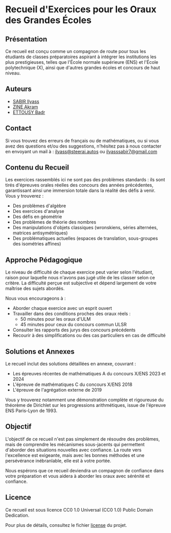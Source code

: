 # Recueil d'Exercices pour les Oraux des Grandes Écoles

## Présentation

Ce recueil est conçu comme un compagnon de route pour tous les étudiants de classes préparatoires aspirant à intégrer les institutions les plus prestigieuses, telles que l'École normale supérieure (ENS) et l'École polytechnique (X), ainsi que d'autres grandes écoles et concours de haut niveau.

## Auteurs

- [SABIR Ilyass](https://www.linkedin.com/in/ilyass-sabir/)
- [ZINE Akram](https://www.linkedin.com/in/akram-zine-520b7b1b5/)
- [ETTOUSY Badr](https://www.linkedin.com/in/badr-ettousy/)

## Contact

Si vous trouvez des erreurs de français ou de mathématiques, ou si vous avez des questions et/ou des suggestions, n'hésitez pas à nous contacter en envoyant un mail à :
ilyass@steerai.autos ou ilyasssabir7@gmail.com

## Contenu du Recueil

Les exercices rassemblés ici ne sont pas des problèmes standards : ils sont tirés d'épreuves orales réelles des concours des années précédentes, garantissant ainsi une immersion totale dans la réalité des défis à venir. Vous y trouverez :

- Des problèmes d'algèbre
- Des exercices d'analyse
- Des défis en géométrie
- Des problèmes de théorie des nombres
- Des manipulations d'objets classiques (wronskiens, séries alternées, matrices antisymétriques)
- Des problématiques actuelles (espaces de translation, sous-groupes des isométries affines)

## Approche Pédagogique

Le niveau de difficulté de chaque exercice peut varier selon l'étudiant, raison pour laquelle nous n'avons pas jugé utile de les classer selon ce critère. La difficulté perçue est subjective et dépend largement de votre maîtrise des sujets abordés.

Nous vous encourageons à :

- Aborder chaque exercice avec un esprit ouvert
- Travailler dans des conditions proches des oraux réels :
  - 50 minutes pour les oraux d'ULM
  - 45 minutes pour ceux du concours commun ULSR
- Consulter les rapports des jurys des concours précédents
- Recourir à des simplifications ou des cas particuliers en cas de difficulté

## Solutions et Annexes

Le recueil inclut des solutions détaillées en annexe, couvrant :

- Les épreuves récentes de mathématiques A du concours X/ENS 2023 et 2024
- L'épreuve de mathématiques C du concours X/ENS 2018
- L'épreuve de l'agrégation externe de 2019

Vous y trouverez notamment une démonstration complète et rigoureuse du théorème de Dirichlet sur les progressions arithmétiques, issue de l'épreuve ENS Paris-Lyon de 1993.

## Objectif

L'objectif de ce recueil n'est pas simplement de résoudre des problèmes, mais de comprendre les mécanismes sous-jacents qui permettent d'aborder des situations nouvelles avec confiance. La route vers l'excellence est exigeante, mais avec les bonnes méthodes et une persévérance inébranlable, elle est à votre portée.

Nous espérons que ce recueil deviendra un compagnon de confiance dans votre préparation et vous aidera à aborder les oraux avec sérénité et confiance.

## Licence

Ce recueil est sous licence CC0 1.0 Universal (CC0 1.0) Public Domain Dedication.

Pour plus de détails, consultez le fichier [license](license) du projet.